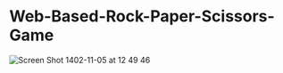# Web-Based-Rock-Paper-Scissors-Game

![Screen Shot 1402-11-05 at 12 49 46](https://github.com/HKJ91/Web-Based-Rock-Paper-Scissors-Game/assets/74920157/97061816-5d1c-43dd-8276-30d31fc01fed)
